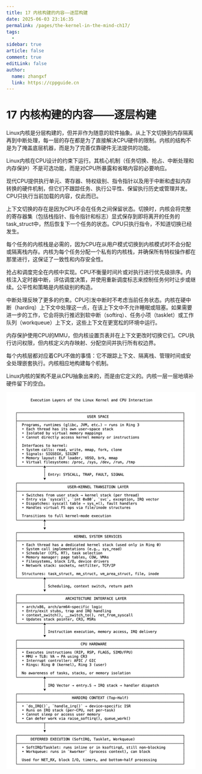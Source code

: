 ```yaml
---
title: 17 内核构建的内容——逐层构建
date: 2025-06-03 23:16:35
permalink: /pages/the-kernel-in-the-mind-ch17/
tags:
  - 
sidebar: true
article: false
comment: true
editLink: false
author: 
  name: zhangxf
  link: https://cppguide.cn
---
```


# 17 内核构建的内容——逐层构建

Linux内核是分层构建的，但并非作为随意的软件抽象。从上下文切换到内存隔离再到中断处理，每一层的存在都是为了直接解决CPU硬件的限制。内核的结构不是为了掩盖底层机器，而是为了完善仅靠硬件无法提供的功能。

Linux内核在CPU设计的约束下运行。其核心机制（任务切换、抢占、中断处理和内存保护）不是可选功能，而是对CPU所暴露和省略内容的必要响应。

现代CPU提供执行单元、寄存器、特权级别、指令指针以及用于中断和虚拟内存转换的硬件机制，但它们不跟踪任务、执行公平性、保留执行历史或管理并发。CPU只执行当前加载的内容，仅此而已。

上下文切换的存在是因为CPU不会在任务之间保留状态。切换时，内核会将完整的寄存器集（包括栈指针、指令指针和标志）显式保存到即将离开的任务的task_struct中，然后恢复下一个任务的状态。CPU只执行指令，不知道切换已经发生。

每个任务的内核栈是必需的，因为CPU在从用户模式切换到内核模式时不会分配或隔离栈内存。内核为每个任务分配一个私有的内核栈，并确保所有特权操作都在那里进行，这保证了一致性和内存安全性。

抢占和调度完全在内核中实现。CPU不衡量时间片或对执行进行优先级排序。内核注入定时器中断，评估调度决策，并使用重新调度标志来控制任务何时让步或继续。公平性和策略是内核级别的构造。

中断处理反映了更多的约束。CPU引发中断时不考虑当前任务状态。内核在硬中断（hardirq）上下文中处理这一点，在该上下文中不允许睡眠或阻塞。如果需要进一步的工作，它会将执行推迟到软中断（softirq）、任务小项（tasklet）或工作队列（workqueue）上下文，这些上下文在更宽松的环境中运行。

内存保护使用CPU的MMU，但内核设置页表并在上下文更改时切换它们。CPU执行访问权限，但内核定义内存映射、分配空间并执行所有权边界。

每个内核层都对应着CPU不做的事情：它不跟踪上下文、隔离栈、管理时间或安全处理嵌套执行。内核相应地构建每个机制。

Linux内核的架构不是从CPU抽象出来的，而是由它定义的。内核一层一层地填补硬件留下的空白。

![](./figure17-1.png)